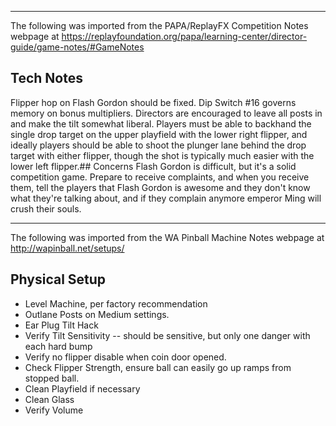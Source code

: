 ***
The following was imported from the PAPA/ReplayFX Competition Notes webpage at https://replayfoundation.org/papa/learning-center/director-guide/game-notes/#GameNotes
## Tech Notes
            
Flipper hop on Flash Gordon should be fixed. Dip Switch #16 governs memory on bonus multipliers. Directors are encouraged to leave all posts in and make the tilt somewhat liberal. Players must be able to backhand the single drop target on the upper playfield with the lower right flipper, and ideally players should be able to shoot the plunger lane behind the drop target with either flipper, though the shot is typically much easier with the lower left flipper.## Concerns
Flash Gordon is difficult, but it's a solid competition game. Prepare to receive complaints, and when you receive them, tell the players that Flash Gordon is awesome and they don't know what they're talking about, and if they complain anymore emperor Ming will crush their souls.
***
The following was imported from the WA Pinball Machine Notes webpage at http://wapinball.net/setups/
## Physical Setup
-   Level Machine, per factory recommendation
-   Outlane Posts on Medium settings.
-   Ear Plug Tilt Hack
-   Verify Tilt Sensitivity -- should be sensitive, but only one danger with each hard bump
-   Verify no flipper disable when coin door opened.
-   Check Flipper Strength, ensure ball can easily go up ramps from stopped ball.
-   Clean Playfield if necessary
-   Clean Glass
-   Verify Volume
